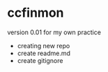 # ccfinmon
version 0.01
for my own practice
- creating new repo
- create readme.md
- create gitignore
